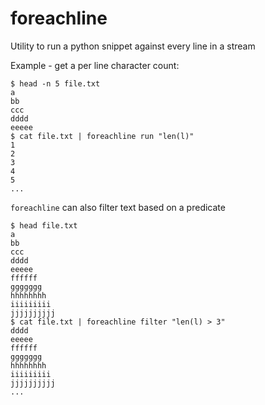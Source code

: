 # foreachline

Utility to run a python snippet against every line in a stream

Example - get a per line character count:

```console
$ head -n 5 file.txt
a
bb
ccc
dddd
eeeee
$ cat file.txt | foreachline run "len(l)"
1
2
3
4
5
...
```

`foreachline` can also filter text based on a predicate

```console
$ head file.txt
a
bb
ccc
dddd
eeeee
ffffff
ggggggg
hhhhhhhh
iiiiiiiii
jjjjjjjjjj
$ cat file.txt | foreachline filter "len(l) > 3"
dddd
eeeee
ffffff
ggggggg
hhhhhhhh
iiiiiiiii
jjjjjjjjjj
...
```
